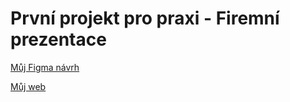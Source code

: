 # První projekt pro praxi - Firemní prezentace

[Můj Figma návrh](https://www.figma.com/file/jerqWkmqksXuO3lAmoXaXa/WEB_Bumb%C3%A1lek?node-id=0%3A1&t=UeyoZgcV2VsuDrNw-1)

[Můj web](https://pslib-cz.github.io/2022l3web-pppp-SBumbalek/)
